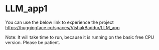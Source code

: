 # LLM_app1
You can use the below link to experience the project
https://huggingface.co/spaces/VishakBaddur/LLM_app

Note: It will take time to run, because it is running on the basic free CPU version.
Please be patient.
